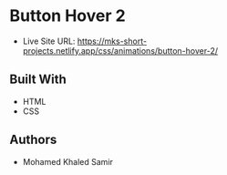 # Button Hover 2

- Live Site URL: https://mks-short-projects.netlify.app/css/animations/button-hover-2/

## Built With

- HTML
- CSS

## Authors

- Mohamed Khaled Samir
